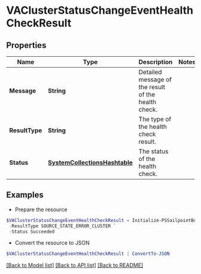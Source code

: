# VAClusterStatusChangeEventHealthCheckResult
## Properties

Name | Type | Description | Notes
------------ | ------------- | ------------- | -------------
**Message** | **String** | Detailed message of the result of the health check. | 
**ResultType** | **String** | The type of the health check result. | 
**Status** | [**SystemCollectionsHashtable**](.md) | The status of the health check. | 

## Examples

- Prepare the resource
```powershell
$VAClusterStatusChangeEventHealthCheckResult = Initialize-PSSailpointBetaVAClusterStatusChangeEventHealthCheckResult  -Message Test Connection failed with exception. Error message - java.lang Exception `
 -ResultType SOURCE_STATE_ERROR_CLUSTER `
 -Status Succeeded
```

- Convert the resource to JSON
```powershell
$VAClusterStatusChangeEventHealthCheckResult | ConvertTo-JSON
```

[[Back to Model list]](../README.md#documentation-for-models) [[Back to API list]](../README.md#documentation-for-api-endpoints) [[Back to README]](../README.md)


